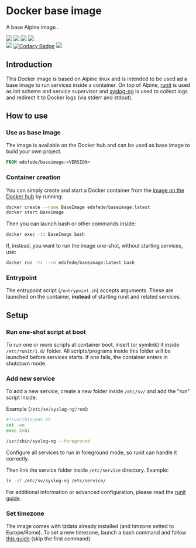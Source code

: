 # Docker base image
A base Alpine image .

[![](https://images.microbadger.com/badges/image/edofede/baseimage.svg)](https://microbadger.com/images/edofede/baseimage "Get your own image badge on microbadger.com")
[![](https://images.microbadger.com/badges/version/edofede/baseimage.svg)](https://microbadger.com/images/edofede/baseimage "Get your own version badge on microbadger.com")
![](https://img.shields.io/github/last-commit/EdoFede/BaseImage-Docker.svg)
![](https://img.shields.io/github/license/EdoFede/BaseImage-Docker.svg)  
![](https://img.shields.io/docker/pulls/edofede/baseimage.svg)
[![Codacy Badge](https://api.codacy.com/project/badge/Grade/3aa769f5cc2847d495ebf2bd11a770df)](https://www.codacy.com/app/EdoFede/BaseImage-Docker?utm_source=github.com&amp;utm_medium=referral&amp;utm_content=EdoFede/BaseImage-Docker&amp;utm_campaign=Badge_Grade)
![](https://img.shields.io/badge/If%20you%20can%20read%20this-you%20don't%20need%20glasses-green.svg)

## Introduction
This Docker image is based on Alpine linux and is intended to be used ad a base image to run services inside a container.
On top of Alpine, [runit](http://smarden.org/runit/) is used as init scheme and service supervisor and [syslog-ng](https://www.syslog-ng.com/products/open-source-log-management/) is used to collect logs and redirect it to Docker logs (via stderr and stdout).

## How to use
### Use as base image
The image is available on the Docker hub and can be used as base image to build your own project.

```Dockerfile
FROM edofede/baseimage:<VERSION>
```

### Container creation
You can simply create and start a Docker container from the [image on the Docker hub](https://hub.docker.com/r/edofede/baseimage) by running:

```bash
docker create --name BaseImage edofede/baseimage:latest
docker start BaseImage
```
Then you can launch bash or other commands inside:

```bash
docker exec -ti BaseImage bash
```

If, instead, you want to run the image one-shot, without starting services, use:

```bash
docker run -ti --rm edofede/baseimage:latest bash
```

### Entrypoint
The entrypoint script (``` /entrypoint.sh ```) accepts arguments. These are launched on the container, **instead** of starting runit and related services.

## Setup
### Run one-shot script at boot
To run one or more scripts at container boot, insert (or symlink) it inside ``` /etc/runit/1.d/ ``` folder.
All scripts/programs inside this folder will be launched before services starts. If one fails, the container enters in shutdown mode.

### Add new service
To add a new service, create a new folder inside ``` /etc/sv/ ``` and add the "run" script inside.

Example (``` /etc/sv/syslog-ng/run ```):

```bash
#!/usr/bin/env sh
set -eu
exec 2>&1

/usr/sbin/syslog-ng --foreground
```
Configure all services to run in foreground mode, so runit can handle it correctly.

Then link the service folder inside ``` /etc/service ``` directory.
Example:

```bash
ln -sf /etc/sv/syslog-ng /etc/service/
```

For additional information or advanced configuration, please read the [runit guide](http://smarden.org/runit/).

### Set timezone
The image comes with tzdata already installed (and timzone setted to Europe/Rome).
To set a new timezone, launch a bash command and follow [this guide](https://wiki.alpinelinux.org/wiki/Setting_the_timezone) (skip the first command).

